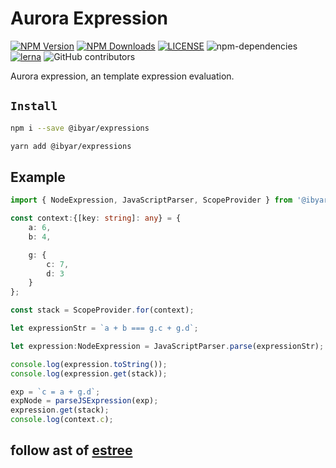 # Aurora Expression

[![NPM Version][npm-image]][npm-url]
[![NPM Downloads][downloads-image]][downloads-url]
[![LICENSE][license-img]][license-url]
![npm-dependencies][npm-dep-url]
[![lerna][lerna-img]][lerna-url]
![GitHub contributors][contributors]

[npm-image]: https://img.shields.io/npm/v/@ibyar/expressions.svg
[npm-url]: https://npmjs.org/package/@ibyar/expressions
[downloads-image]: https://img.shields.io/npm/dt/@ibyar/expressions
[downloads-url]: https://npmjs.org/package/@ibyar/expressions
[license-img]: https://img.shields.io/github/license/ibyar/aurora
[license-url]: https://github.com/ibyar/aurora/blob/master/LICENSE
[npm-dep-url]: https://img.shields.io/david/ibyar/expressions.svg?maxAge=2592000
[lerna-img]: https://img.shields.io/badge/maintained%20with-lerna-cc00ff.svg
[lerna-url]: https://lerna.js.org/
[contributors]: https://img.shields.io/github/contributors/ibyar/aurora

Aurora expression, an template expression evaluation.

## `Install`

``` bash
npm i --save @ibyar/expressions
```

``` bash
yarn add @ibyar/expressions
```


## Example
```ts
import { NodeExpression, JavaScriptParser, ScopeProvider } from '@ibyar/expressions';

const context:{[key: string]: any} = {
    a: 6,
    b: 4,

    g: {
        c: 7,
        d: 3
    }
};

const stack = ScopeProvider.for(context);

let expressionStr = `a + b === g.c + g.d`;

let expression:NodeExpression = JavaScriptParser.parse(expressionStr);

console.log(expression.toString());
console.log(expression.get(stack));

exp = `c = a + g.d`;
expNode = parseJSExpression(exp);
expression.get(stack);
console.log(context.c);

```

## follow ast of [estree](https://github.com/estree/estree/)

